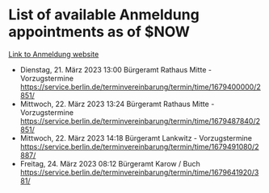 # List of available Anmeldung appointments as of $NOW
[Link to Anmeldung website](https://service.berlin.de/terminvereinbarung/termin/tag.php?termin=1&anliegen[]=120686&dienstleisterlist=122210,122217,327316,122219,327312,122227,327314,122231,327346,122243,327348,122254,122252,329742,122260,329745,122262,329748,122271,327278,122273,327274,122277,327276,330436,122280,327294,122282,327290,122284,327292,122291,327270,122285,327266,122286,327264,122296,327268,150230,329760,122297,327286,122294,327284,122312,329763,122314,329775,122304,327330,122311,327334,122309,327332,317869,122281,327352,122279,329772,122283,122276,327324,122274,327326,122267,329766,122246,327318,122251,327320,122257,327322,122208,327298,122226,327300&herkunft=http%3A%2F%2Fservice.berlin.de%2Fdienstleistung%2F120686%2F)
- Dienstag, 21. März 2023 13:00 Bürgeramt Rathaus Mitte - Vorzugstermine https://service.berlin.de/terminvereinbarung/termin/time/1679400000/2851/
- Mittwoch, 22. März 2023 13:24 Bürgeramt Rathaus Mitte - Vorzugstermine https://service.berlin.de/terminvereinbarung/termin/time/1679487840/2851/
- Mittwoch, 22. März 2023 14:18 Bürgeramt Lankwitz - Vorzugstermine https://service.berlin.de/terminvereinbarung/termin/time/1679491080/2887/
- Freitag, 24. März 2023 08:12 Bürgeramt Karow / Buch https://service.berlin.de/terminvereinbarung/termin/time/1679641920/381/
